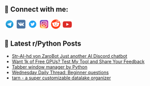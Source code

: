 ## 🔎 Connect with me:
[<img src="https://github.com/bullbesh/bullbesh/blob/main/images/Telegram.png" width="32" height="32" />](https://t.me/bullbesh)
[<img src="https://github.com/bullbesh/bullbesh/blob/main/images/VK.png" width="32" height="32" />](https://vk.com/bullbesh)
[<img src="https://github.com/bullbesh/bullbesh/blob/main/images/Twitter.png" width="32" height="32" />](https://twitter.com/bullbesh1)
[<img src="https://github.com/bullbesh/bullbesh/blob/main/images/Instagram.png" width="32" height="32" />](https://www.instagram.com/bullbesh)
[<img src="https://github.com/bullbesh/bullbesh/blob/main/images/Reddit.png" width="32" height="32" />](https://www.reddit.com/user/bullbesh)
[<img src="https://github.com/bullbesh/bullbesh/blob/main/images/YouTube.png" width="32" height="32" />](https://www.youtube.com/channel/UCtfjRs6uzgq5mfm8S06WTcg)

## 📕 Latest r/Python Posts
<!-- BLOG-POST-LIST:START -->
- [Str-AI-hd von ZaroBot Just another AI Discord chatbot](https://www.reddit.com/r/Python/comments/16hcmqw/straihd_von_zarobot_just_another_ai_discord/)
- [Want 1k of Free GPUs? Test My Tool and Share Your Feedback](https://www.reddit.com/r/Python/comments/16hbsw5/want_1k_of_free_gpus_test_my_tool_and_share_your/)
- [Tabber window manager by Python](https://www.reddit.com/r/Python/comments/16h9wey/tabber_window_manager_by_python/)
- [Wednesday Daily Thread: Beginner questions](https://www.reddit.com/r/Python/comments/16h7ivw/wednesday_daily_thread_beginner_questions/)
- [tarn - a super customizable datalake organizer](https://www.reddit.com/r/Python/comments/16h4y8f/tarn_a_super_customizable_datalake_organizer/)
<!-- BLOG-POST-LIST:END -->
